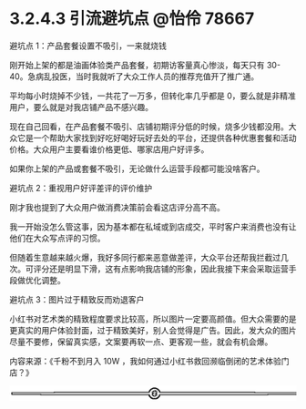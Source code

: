# 3.2.4.3 引流避坑点 @怡伶 78667

避坑点 1：产品套餐设置不吸引，一来就烧钱

刚开始上架的都是油画体验类产品套餐，初期访客量真心惨淡，每天只有 30-40。急病乱投医，当时我就听了大众工作人员的推荐充值开了推广通。

平均每小时烧掉不少钱，一共花了一万多，但转化率几乎都是 0，要么就是非精准用户，要么就是对我店铺产品不感兴趣。

现在自己回看，在产品套餐不吸引、店铺初期评分低的时候，烧多少钱都没用。大众它是一个帮助大家找到好吃好喝好玩好去处的平台，还提供各种优惠套餐和活动价格。大众用户主要看谁价格更低、哪家店用户好评多。

如果你上架的产品或套餐不吸引，无论做什么运营手段都可能没啥客户。

避坑点 2：重视用户好评差评的评价维护

刚才我也提到了大众用户做消费决策前会看这店评分高不高。

我一开始没怎么管这事，因为基本都在私域或到店成交，平时客户来消费也没有让他们在大众写点评的习惯。

但随着生意越来越火爆，我好多同行都来恶意做差评，大众平台还帮我拦截过几次。可评分还是明显下滑，这有点影响我店铺的形象，因此我接下来会采取运营手段做优化调整。

避坑点 3：图片过于精致反而劝退客户

小红书对艺术类的精致程度要求比较高，所以图片一定要高颜值。但大众需要的是更真实的用户体验封面，过于精致美好，别人会觉得是广告。因此，发大众的图片尽量不要修，保留真实感，文案要再软一点、更客观一些，就会有机会爆。

内容来源：《千粉不到月入 10W ，我如何通过小红书救回濒临倒闭的艺术体验门店？》

![](img/70c086163efe63c67f3a76278afd7895.png)